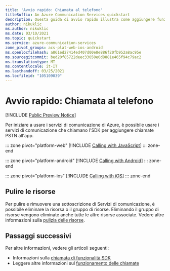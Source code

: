 ```yaml
---
title: 'Avvio rapido: Chiamata al telefono'
titleSuffix: An Azure Communication Services quickstart
description: Questa guida di avvio rapido illustra come aggiungere funzionalità per chiamate PSTN all'app tramite Servizi di comunicazione di Azure.
author: nikuklic
ms.author: nikuklic
ms.date: 03/10/2021
ms.topic: quickstart
ms.service: azure-communication-services
zone_pivot_groups: acs-plat-web-ios-android
ms.openlocfilehash: a861ed27414ed407d00e8e886f20fb952a8ac95e
ms.sourcegitcommit: bed20f85722deec33050e0d8881e465f94c79ac2
ms.translationtype: MT
ms.contentlocale: it-IT
ms.lasthandoff: 03/25/2021
ms.locfileid: "105109039"
---
```

# <a name="quickstart-call-to-phone"></a>Avvio rapido: Chiamata al telefono

[!INCLUDE [Public Preview Notice](../../includes/public-preview-include.md)]


Per iniziare a usare i servizi di comunicazione di Azure, è possibile usare i servizi di comunicazione che chiamano l'SDK per aggiungere chiamate PSTN all'app.

::: zone pivot="platform-web"
[!INCLUDE [Calling with JavaScript](./includes/pstn-call-js.md)]
::: zone-end

::: zone pivot="platform-android"
[!INCLUDE [Calling with Android](./includes/pstn-call-android.md)]
::: zone-end

::: zone pivot="platform-ios"
[!INCLUDE [Calling with iOS](./includes/pstn-call-ios.md)]
::: zone-end

## <a name="clean-up-resources"></a>Pulire le risorse

Per pulire e rimuovere una sottoscrizione di Servizi di comunicazione, è possibile eliminare la risorsa o il gruppo di risorse. Eliminando il gruppo di risorse vengono eliminate anche tutte le altre risorse associate. Vedere altre informazioni sulla [pulizia delle risorse](../create-communication-resource.md#clean-up-resources).

## <a name="next-steps"></a>Passaggi successivi

Per altre informazioni, vedere gli articoli seguenti:

- Informazioni sulla [chiamata di funzionalità SDK](./calling-client-samples.md)
- Leggere altre informazioni sul [funzionamento delle chiamate](../../concepts/voice-video-calling/about-call-types.md)
